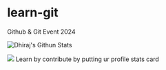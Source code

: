# learn-git
Github &amp; Git Event 2024

![Dhiraj's Githun Stats](https://pixel-profile.vercel.app/api/github-stats?username=DhirajRajpurohit&theme=journey&pixelate_avatar=false)

![](https://github-profile-summary-cards.vercel.app/api/cards/stats?username=DhirajRajpurohit)
Learn by contribute by putting ur profile stats card


